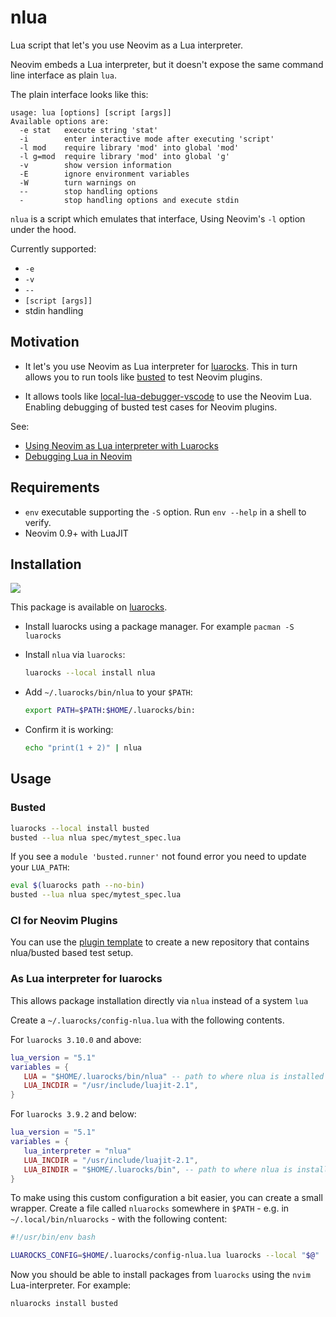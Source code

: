 # nlua

Lua script that let's you use Neovim as a Lua interpreter.

Neovim embeds a Lua interpreter, but it doesn't expose the same command line interface as plain `lua`.

The plain interface looks like this:

```
usage: lua [options] [script [args]]
Available options are:
  -e stat   execute string 'stat'
  -i        enter interactive mode after executing 'script'
  -l mod    require library 'mod' into global 'mod'
  -l g=mod  require library 'mod' into global 'g'
  -v        show version information
  -E        ignore environment variables
  -W        turn warnings on
  --        stop handling options
  -         stop handling options and execute stdin
```


`nlua` is a script which emulates that interface, Using Neovim's `-l` option under the hood.

Currently supported:

- `-e`
- `-v`
- `--`
- `[script [args]]`
- stdin handling


## Motivation

- It let's you use Neovim as Lua interpreter for [luarocks]. This in turn allows you to run tools like [busted] to test Neovim plugins.

- It allows tools like [local-lua-debugger-vscode] to use the Neovim Lua. Enabling debugging of busted test cases for Neovim plugins.

See:

- [Using Neovim as Lua interpreter with Luarocks](https://zignar.net/2023/01/21/using-luarocks-as-lua-interpreter-with-luarocks/)
- [Debugging Lua in Neovim](https://zignar.net/2023/06/10/debugging-lua-in-neovim/)


## Requirements

- `env` executable supporting the `-S` option. Run `env --help` in a shell to verify.
- Neovim 0.9+ with LuaJIT

## Installation

[![][luarocks-shield]][luarocks-pkg-url]

This package is available on [luarocks].

- Install luarocks using a package manager. For example `pacman -S luarocks`
- Install `nlua` via `luarocks`:

    ```bash
    luarocks --local install nlua
    ```

- Add `~/.luarocks/bin/nlua` to your `$PATH`:

    ```bash
    export PATH=$PATH:$HOME/.luarocks/bin:
    ```

- Confirm it is working:

  ```bash
  echo "print(1 + 2)" | nlua
  ```

## Usage

### Busted

```bash
luarocks --local install busted
busted --lua nlua spec/mytest_spec.lua
```

If you see a `module 'busted.runner'` not found error you need to update your `LUA_PATH`:

```bash
eval $(luarocks path --no-bin)
busted --lua nlua spec/mytest_spec.lua
```

### CI for Neovim Plugins

You can use the [plugin
template](https://github.com/nvim-lua/nvim-lua-plugin-template) to create a new
repository that contains nlua/busted based test setup.


### As Lua interpreter for luarocks


This allows package installation directly via `nlua` instead of a system `lua`

Create a `~/.luarocks/config-nlua.lua` with the following contents.

For `luarocks 3.10.0` and above:

```lua
lua_version = "5.1"
variables = {
   LUA = "$HOME/.luarocks/bin/nlua" -- path to where nlua is installed
   LUA_INCDIR = "/usr/include/luajit-2.1",
}
```

For `luarocks 3.9.2` and below:

```lua
lua_version = "5.1"
variables = {
   lua_interpreter = "nlua"
   LUA_INCDIR = "/usr/include/luajit-2.1",
   LUA_BINDIR = "$HOME/.luarocks/bin", -- path to where nlua is installed
}
```

To make using this custom configuration a bit easier, you can create a small wrapper.
Create a file called `nluarocks` somewhere in `$PATH` - e.g. in
`~/.local/bin/nluarocks` - with the following content:

```bash
#!/usr/bin/env bash

LUAROCKS_CONFIG=$HOME/.luarocks/config-nlua.lua luarocks --local "$@"
```

Now you should be able to install packages from `luarocks` using the `nvim`
Lua-interpreter. For example:

```bash
nluarocks install busted
```


[luarocks]: https://luarocks.org/
[busted]: https://lunarmodules.github.io/busted/
[local-lua-debugger-vscode]: https://github.com/tomblind/local-lua-debugger-vscode
[luarocks-shield]: https://img.shields.io/luarocks/v/mfussenegger/nlua?logo=lua&color=purple&style=for-the-badge
[luarocks-pkg-url]: https://luarocks.org/modules/mfussenegger/nlua
